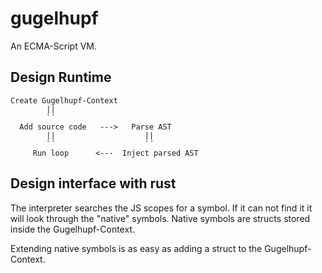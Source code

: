 # gugelhupf

An ECMA-Script VM.

## Design Runtime

```
Create Gugelhupf-Context
        ||
        `´
  Add source code   --->   Parse AST
        ||                    ||
        `´                    `´
     Run loop      <---  Inject parsed AST
```

## Design interface with rust

The interpreter searches the JS scopes for a symbol.
If it can not find it it will look through the "native" symbols.
Native symbols are structs stored inside the Gugelhupf-Context.

Extending native symbols is as easy as adding a struct to the Gugelhupf-Context.

